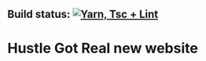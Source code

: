 ## Build status: [![Yarn, Tsc + Lint](https://github.com/HustleGotReal/hgrweb/actions/workflows/yarnBuild.yml/badge.svg)](https://github.com/HustleGotReal/hgrweb/actions/workflows/yarnBuild.yml)

# Hustle Got Real new website
